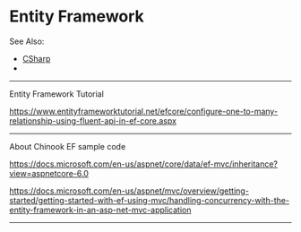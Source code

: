 # Entity Framework

See Also:

  - [CSharp](CSharp.md)
  - 

---

Entity Framework Tutorial

https://www.entityframeworktutorial.net/efcore/configure-one-to-many-relationship-using-fluent-api-in-ef-core.aspx

---

About Chinook EF sample code

https://docs.microsoft.com/en-us/aspnet/core/data/ef-mvc/inheritance?view=aspnetcore-6.0

https://docs.microsoft.com/en-us/aspnet/mvc/overview/getting-started/getting-started-with-ef-using-mvc/handling-concurrency-with-the-entity-framework-in-an-asp-net-mvc-application

---
